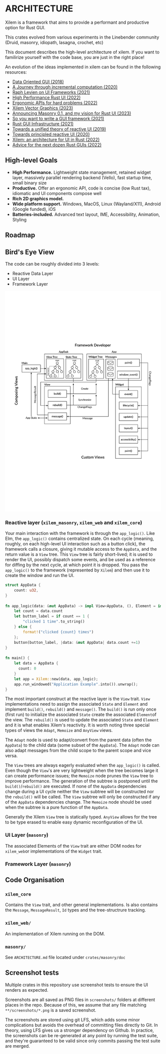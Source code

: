 # ARCHITECTURE
Xilem is a framework that aims to provide a performant and productive option for Rust GUI.

This crates evolved from various experiments in the Linebender community (Druid, masonry, idiopath, lasagna, crochet, etc)

This document describes the high-level architecture of xilem. If you want to familirize yourself with the code base, you are just in the right place!

An evolution of the ideas implemented in xilem can be found in the following resources:
- [Data Oriented GUI (2018)](https://www.youtube.com/watch?v=4YTfxresvS8)
- [A Journey through incremental computation (2020)](https://www.youtube.com/watch?v=DSuX-LIAU-I)
- [Raph Levien on UI Frameworks (2021)](https://www.youtube.com/watch?v=PwuwG2-0n3I)
- [High Performance Rust UI (2022)](https://www.youtube.com/watch?v=zVUTZlNCb8U)
- [Ergonomic APIs for hard problems (2022)](https://www.youtube.com/watch?v=Phk0C-kLlho&t=2706s)
- [Xilem Vector Graphics (2023)](https://www.youtube.com/watch?v=XjbVnwBtVEk)
- [Announcing Masonry 0.1, and my vision for Rust UI (2023)](https://poignardazur.github.io/2023/02/02/masonry-01-and-my-vision-for-rust-ui/)
- [So you want to write a GUI framework (2021)](https://www.cmyr.net/blog/gui-framework-ingredients.html)
- [Rust GUI Infrastructure (2021)](https://www.cmyr.net/blog/rust-gui-infra.html)
- [Towards a unified theory of reactive UI (2019)](https://raphlinus.github.io/ui/druid/2019/11/22/reactive-ui.html)
- [Towards principled reactive UI (2020)](https://raphlinus.github.io/rust/druid/2020/09/25/principled-reactive-ui.html)
- [Xilem: an architecture for UI in Rust (2022)](https://raphlinus.github.io/rust/gui/2022/05/07/ui-architecture.html)
- [Advice for the next dozen Rust GUIs (2022)](https://raphlinus.github.io/rust/gui/2022/07/15/next-dozen-guis.html)

## High-level Goals
- **High Performance.** Lightweight state management, retained widget layer, massively parallel rendering backend (Vello), fast startup time, small binary size
- **Productive.** Offer an ergonomic API, code is concise (low Rust tax), idiomatic and UI components compose well
- **Rich 2D graphics model.**
- **Wide platform support.** Windows, MacOS, Linux (Wayland/X11), Android (Google funded), iOS
- **Batteries-included.** Advanced text layout, IME, Accessibility, Animation, Styling

## Roadmap
<!-- TODO -->

## Bird's Eye View
The code can be roughly divided into 3 levels:
- Reactive Data Layer
- UI Layer
- Framework Layer

![The Xilem architectural overview](./docs/assets/xilem-architecture.svg)

### Reactive layer (`xilem_masonry`,  `xilem_web` and `xilem_core`)

Your main interaction with the framework is through the `app_logic()`. Like Elm, the `app_logic()` contains centralized state. On each cycle (meaning, roughly, on each high-level UI interaction such as a button click), the framework calls a closure, giving it mutable access to the `AppData`, and the return value is a `View` tree. This `View` tree is fairly short-lived; it is used to render the UI, possibly dispatch some events, and be used as a reference for diffing by the next cycle, at which point it is dropped. You pass the `app_logic()` to the framework (represented by `Xilem`) and then use it to create the window and run the UI.

```rust
struct AppData {
    count: u32,
}

fn app_logic(data: &mut AppData) -> impl View<AppData, (), Element = impl Widget> {
    let count = data.count
    let button_label = if count == 1 {
        "clicked 1 time".to_string()
    } else {
        format!("clicked {count} times")
    };
    button(button_label, |data: &mut AppData| data.count +=1)
}

fn main() {
    let data = AppData {
      count: 0
    }
    let app = Xilem::new(data, app_logic);
    app.run_windowed("Application Example".into()).unwrap();
}
```
The most important construct at the reactive layer is the `View` trait. `View` implementations need to assign the associated `State` and `Element` and implement `build()`, `rebuild()` and `message()`. The `build()` is run only once (first run) to initialize the associated `State` create the associated `Element`of the view. The `rebuild()` is used to update the associated `State` and `Element` and it is what enables Xilem's reactivity. It is worth noting three special types of views the `Adapt`, `Memoize` and `AnyView` views. 

The `Adapt` node is used to adapt/convert from the parent data (often the `AppData`) to the child data (some subset of the `AppData`). The `Adapt` node can also adapt messages from the child scope to the parent scope and vice versa.

The `View` trees are always eagerly evaluated when the `app_logic()` is called. Even though the `View`'s are very lightweight when the tree becomes large it can create performance issues; the `Memoize` node prunes the `View` tree to improve performance. The generation of the subtree is postponed until the `build()`/`rebuild()` are executed. If none of the `AppData` dependencies change during a UI cycle neither the `View` subtree will be constructed nor the `rebuild()` will be called. The `View` subtree will only be constructed if any of the `AppData` dependencies change. The `Memoize` node should be used when the subtree is a pure function of the `AppData`.

Generally the Xilem `View` tree is statically typed. `AnyView` allows for the tree to be type erased to enable easy dynamic reconfiguration of the UI. 

### UI Layer (`masonry`)
The associated Elements of the `View` trait are either DOM nodes for `xilem_web`or implementations of the `Widget` trait.

### Framework Layer (`masonry`)

## Code Organisation
### `xilem_core`
Contains the `View` trait, and other general implementations. Is also contains the `Message`, `MessageResult`, `Id` types and the tree-structrure tracking.

### `xilem_web/`
An implementation of Xilem running on the DOM.

### `masonry/`
See `ARCHITECTURE.md` file located under `crates/masonry/doc`

## Screenshot tests

Multiple crates in this repository use screenshot tests to ensure the UI renders as expected.

Screenshots are all saved as PNG files in `screenshots/` folders at different places in the repo.
Because of this, we assume that any file matching `**/screenshots/*.png` is a saved screenshot.

The screenshots are stored using git LFS, which adds some minor complications but avoids the overhead of committing files directly to Git.
In theory, using LFS gives us a stronger dependency on Github.
In practice, the screenshots can be re-generated at any point by running the test suite, and they're guaranteed to be valid since only commits passing the test suite are merged.
